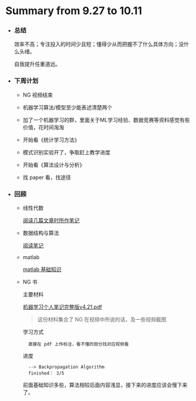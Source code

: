 # Summary from 9.27 to 10.11

- ### 总结

    效率不高；专注投入的时间少且短；懂得少从而把握不了什么具体方向；没什么头绪。

    自我提升任重道远。

- ### 下周计划

    + NG 视频结束

    + 机器学习算法/模型至少能表述清楚两个
    
    + 加了一个机器学习的群，里面关于ML学习经验、数据竞赛等资料感觉有些价值，花时间淘淘
    
    + 开始看《统计学习方法》
    
    + 模式识别实验开了，争取赶上教学进度
    
    + 开始看《算法设计与分析》
    
    + 找 paper 看，找途径

- ### 回顾

    + 线性代数

        [阅读几篇文章时所作笔记](https://github.com/luanxxys/cs/blob/master/%E7%BA%BF%E6%80%A7%E4%BB%A3%E6%95%B0/readme.md)

    + 数据结构与算法

        [阅读笔记](https://github.com/luanxxys/cs/blob/master/Data%20Structures%20and%20Algorithms/readme.md)

    + matlab

        [matlab 基础知识](https://github.com/luanxxys/code/blob/master/matlab/readme.md)

    + NG 书

        主要材料

        [机器学习个人笔记完整版v4.21.pdf](https://github.com/luanxxys/cs/blob/master/Machine%20Learning/%E6%9C%BA%E5%99%A8%E5%AD%A6%E4%B9%A0%E4%B8%AA%E4%BA%BA%E7%AC%94%E8%AE%B0%E5%AE%8C%E6%95%B4%E7%89%88v4.21.pdf)
        > 这份材料集合了 NG 在视频中所说的话，及一些视频截图
        
        学习方式

            直接在 pdf 上作标注，看不懂的部分找对应视频看

        进度

            --> Backpropagation Algorithm
            finished： 3/5

        前面基础知识多些，算法相较后面内容浅显，接下来的进度应该会慢下来了。
